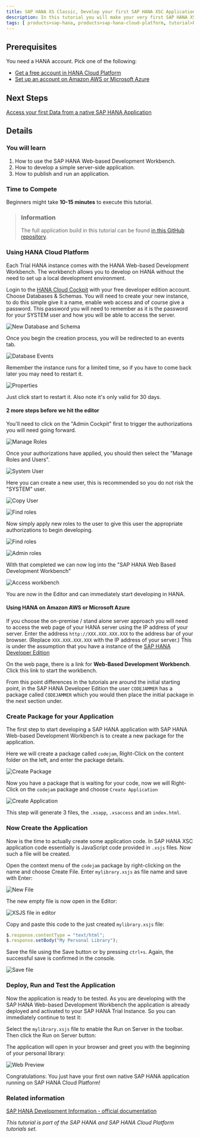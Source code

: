 ```yaml
---
title: SAP HANA XS Classic, Develop your first SAP HANA XSC Application
description: In this tutorial you will make your very first SAP HANA XSC application using the SAP HANA Web-based Development Workbench.
tags: [ products>sap-hana, products>sap-hana-cloud-platform, tutorial>beginner]
---
```


## Prerequisites  
You need a HANA account. Pick one of the following:
- [Get a free account in HANA Cloud Platform](https://account.hanatrial.ondemand.com/register)
- [Set up an account on Amazon AWS or Microsoft Azure](http://www.sap.com/developer/tutorials/hana-setup-cloud.html)

## Next Steps
[Access your first Data from a native SAP HANA Application](http://www.sap.com/developer/tutorials/hana-data-access-authorizations.html)

## Details
### You will learn  
1. How to use the SAP HANA Web-based Development Workbench.
2. How to develop a simple server-side application.
3. How to publish and run an application.

### Time to Compete
Beginners might take **10-15 minutes** to execute this tutorial.

> ### Information
>The full application build in this tutorial can be found [in this GitHub repository](https://github.com/SAP/cloud-hana-helloworld/).

### Using HANA Cloud Platform
Each Trial HANA instance comes with the HANA Web-based Development Workbench. The workbench allows you to develop on HANA without the need to set up a local development environment.

Login to the [HANA Cloud Cockpit](https://account.hanatrial.ondemand.com/cockpit) with your free developer edition account.
Choose Databases & Schemas. You will need to create your new instance, to do this simple give it a name, enable web access and of course give a password. This password you will need to remember as it is the password for your SYSTEM user and how you will be able to access the server.

![New Database and Schema](https://raw.githubusercontent.com/SAPDocuments/Tutorials/master/tutorials/hana-web-development-workbench/1.png)

Once you begin the creation process, you will be redirected to an events tab.

![Database Events](https://raw.githubusercontent.com/SAPDocuments/Tutorials/master/tutorials/hana-web-development-workbench/2.png)

Remember the instance runs for a limited time, so if you have to come back later you may need to restart it.

![Properties](https://raw.githubusercontent.com/SAPDocuments/Tutorials/master/tutorials/hana-web-development-workbench/3.png)

Just click start to restart it. Also note it's only valid for 30 days.

#### 2 more steps before we hit the editor

You'll need to click on the "Admin Cockpit" first to trigger the authorizations you will need going forward.

![Manage Roles](https://raw.githubusercontent.com/SAPDocuments/Tutorials/master/tutorials/hana-web-development-workbench/4.png)

Once your authorizations have applied, you should then select the "Manage Roles and Users".

![System User](https://raw.githubusercontent.com/SAPDocuments/Tutorials/master/tutorials/hana-web-development-workbench/5.png)

Here you can create a new user, this is recommended so you do not risk the "SYSTEM" user.

![Copy User](https://raw.githubusercontent.com/SAPDocuments/Tutorials/master/tutorials/hana-web-development-workbench/6.png)

![Find roles](https://raw.githubusercontent.com/SAPDocuments/Tutorials/master/tutorials/hana-web-development-workbench/7.png)

Now simply apply new roles to the user to give this user the appropriate authorizations to begin developing.

![Find roles](https://raw.githubusercontent.com/SAPDocuments/Tutorials/master/tutorials/hana-web-development-workbench/9.png)

![Admin roles](https://raw.githubusercontent.com/SAPDocuments/Tutorials/master/tutorials/hana-web-development-workbench/10.png)

With that completed we can now log into the "SAP HANA Web Based Development Workbench"

![Access workbench](https://raw.githubusercontent.com/SAPDocuments/Tutorials/master/tutorials/hana-web-development-workbench/11.png)

You are now in the Editor and can immediately start developing in HANA.

#### Using HANA on Amazon AWS or Microsoft Azure

If you choose the on-premise / stand alone server approach you will need to access the web page of your HANA server using the IP address of your server. Enter the address `http://XXX.XXX.XXX.XXX` to the address bar of your browser. (Replace `XXX.XXX.XXX.XXX` with the IP address of your server.) This is under the assumption that you have a instance of the [SAP HANA Developer Edition](http://www.sap.com/developer/tutorials/hana-setup-cloud.html)

On the web page, there is a link for **Web-Based Development Workbench**. Click this link to start the workbench.

From this point differences in the tutorials are around the initial starting point, in the SAP HANA Developer Edition the user `CODEJAMMER` has a package called `CODEJAMMER` which you would then place the initial package in the next section under.

### Create Package for your Application
The first step to start developing a SAP HANA application with SAP HANA Web-based Development Workbench is to create a new package for the application.

Here we will create a package called `codejam`, Right-Click on the content folder on the left, and enter the package details.

![Create Package](https://raw.githubusercontent.com/SAPDocuments/Tutorials/master/tutorials/hana-web-development-workbench/12.png)

Now you have a package that is waiting for your code, now we will Right-Click on the `codejam` package and choose `Create Application`

![Create Application](https://raw.githubusercontent.com/SAPDocuments/Tutorials/master/tutorials/hana-web-development-workbench/13.png)

This step will generate 3 files, the `.xsapp`, `.xsaccess` and an `index.html`.

### Now Create the Application
Now is the time to actually create some application code. In SAP HANA XSC application code essentially is JavaScript code provided in `.xsjs` files. Now such a file will be created.

Open the context menu of the `codejam` package by right-clicking on the name and choose Create File. Enter `mylibrary.xsjs` as file name and save with Enter:

![New File](https://raw.githubusercontent.com/SAPDocuments/Tutorials/master/tutorials/hana-web-development-workbench/14.png)

The new empty file is now open in the Editor:

![XSJS file in editor](https://raw.githubusercontent.com/SAPDocuments/Tutorials/master/tutorials/hana-web-development-workbench/15.png)

Copy and paste this code to the just created `mylibrary.xsjs` file:

```js
$.response.contentType = "text/html";
$.response.setBody("My Personal Library");
```

Save the file using the Save button or by pressing `ctrl+s`. Again, the successful save is confirmed in the console.

![Save file](https://raw.githubusercontent.com/SAPDocuments/Tutorials/master/tutorials/hana-web-development-workbench/16.png)

### Deploy, Run and Test the Application
Now the application is ready to be tested. As you are developing with the SAP HANA Web-based Development Workbench the application is already deployed and activated to your SAP HANA Trial Instance. So you can immediately continue to test it:

Select the `mylibrary.xsjs` file to enable the Run on Server in the toolbar. Then click the Run on Server button:

The application will open in your browser and greet you with the beginning of your personal library:

![Web Preview](https://raw.githubusercontent.com/SAPDocuments/Tutorials/master/tutorials/hana-web-development-workbench/17.png)

Congratulations: You just have your first own native SAP HANA application running on SAP HANA Cloud Platform!

### Related information
[SAP HANA Development Information - official documentation](http://help.sap.com/hana_platform#section6)

*This tutorial is part of the SAP HANA and SAP HANA Cloud Platform tutorials set.*
